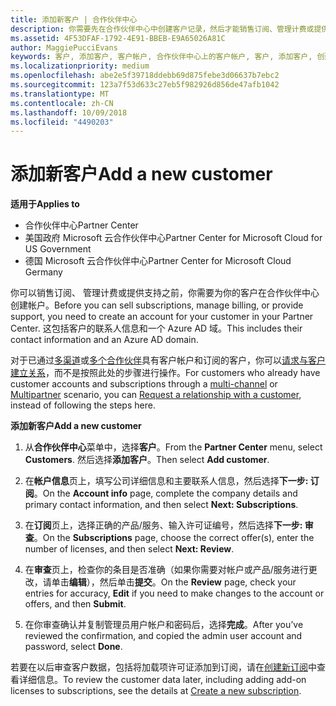 ```yaml
---
title: 添加新客户 | 合作伙伴中心
description: 你需要先在合作伙伴中心中创建客户记录，然后才能销售订阅、管理计费或提供支持。 这包括客户的联系人信息和一个 Azure AD 域。
ms.assetid: 4F53DFAF-1792-4E91-BBEB-E9A65026A81C
author: MaggiePucciEvans
keywords: 客户, 添加客户, 客户帐户, 合作伙伴中心上的客户帐户, 客户, 添加客户, 创建客户帐户
ms.localizationpriority: medium
ms.openlocfilehash: abe2e5f39718ddebb69d875febe3d06637b7ebc2
ms.sourcegitcommit: 123a7f53d633c27eb5f982926d856de47afb1042
ms.translationtype: MT
ms.contentlocale: zh-CN
ms.lasthandoff: 10/09/2018
ms.locfileid: "4490203"
---
```

# <a name="add-a-new-customer"></a><span data-ttu-id="28b61-105">添加新客户</span><span class="sxs-lookup"><span data-stu-id="28b61-105">Add a new customer</span></span>

**<span data-ttu-id="28b61-106">适用于</span><span class="sxs-lookup"><span data-stu-id="28b61-106">Applies to</span></span>**

-  <span data-ttu-id="28b61-107">合作伙伴中心</span><span class="sxs-lookup"><span data-stu-id="28b61-107">Partner Center</span></span>
-  <span data-ttu-id="28b61-108">美国政府 Microsoft 云合作伙伴中心</span><span class="sxs-lookup"><span data-stu-id="28b61-108">Partner Center for Microsoft Cloud for US Government</span></span>
-  <span data-ttu-id="28b61-109">德国 Microsoft 云合作伙伴中心</span><span class="sxs-lookup"><span data-stu-id="28b61-109">Partner Center for Microsoft Cloud Germany</span></span>


<span data-ttu-id="28b61-110">你可以销售订阅、 管理计费或提供支持之前，你需要为你的客户在合作伙伴中心创建帐户。</span><span class="sxs-lookup"><span data-stu-id="28b61-110">Before you can sell subscriptions, manage billing, or provide support, you need to create an account for your customer in your Partner  Center.</span></span> <span data-ttu-id="28b61-111">这包括客户的联系人信息和一个 Azure AD 域。</span><span class="sxs-lookup"><span data-stu-id="28b61-111">This includes their contact information and an Azure AD domain.</span></span>

<span data-ttu-id="28b61-112">对于已通过[多渠道](multichannel.md)或[多个合作伙伴](multipartner.md)具有客户帐户和订阅的客户，你可以[请求与客户建立关系](request-a-relationship-with-a-customer.md)，而不是按照此处的步骤进行操作。</span><span class="sxs-lookup"><span data-stu-id="28b61-112">For customers who already have customer accounts and subscriptions through a [multi-channel](multichannel.md) or [Multipartner](multipartner.md) scenario, you can [Request a relationship with a customer](request-a-relationship-with-a-customer.md), instead of following the steps here.</span></span>

**<span data-ttu-id="28b61-113">添加新客户</span><span class="sxs-lookup"><span data-stu-id="28b61-113">Add a new customer</span></span>**

1.  <span data-ttu-id="28b61-114">从**合作伙伴中心**菜单中，选择**客户**。</span><span class="sxs-lookup"><span data-stu-id="28b61-114">From the **Partner Center** menu, select **Customers**.</span></span> <span data-ttu-id="28b61-115">然后选择**添加客户**。</span><span class="sxs-lookup"><span data-stu-id="28b61-115">Then select **Add customer**.</span></span>

2.  <span data-ttu-id="28b61-116">在**帐户信息**页上，填写公司详细信息和主要联系人信息，然后选择**下一步: 订阅**。</span><span class="sxs-lookup"><span data-stu-id="28b61-116">On the **Account info** page, complete the company details and primary contact information, and then select **Next: Subscriptions**.</span></span>

3.  <span data-ttu-id="28b61-117">在**订阅**页上，选择正确的产品/服务、输入许可证编号，然后选择**下一步: 审查**。</span><span class="sxs-lookup"><span data-stu-id="28b61-117">On the **Subscriptions** page, choose the correct offer(s), enter the number of licenses, and then select **Next: Review**.</span></span>

4.  <span data-ttu-id="28b61-118">在**审查**页上，检查你的条目是否准确（如果你需要对帐户或产品/服务进行更改，请单击**编辑**），然后单击**提交**。</span><span class="sxs-lookup"><span data-stu-id="28b61-118">On the **Review** page, check your entries for accuracy, **Edit** if you need to make changes to the account or offers, and then **Submit**.</span></span>

5.  <span data-ttu-id="28b61-119">在你审查确认并复制管理员用户帐户和密码后，选择**完成**。</span><span class="sxs-lookup"><span data-stu-id="28b61-119">After you’ve reviewed the confirmation, and copied the admin user account and password, select **Done**.</span></span>

<span data-ttu-id="28b61-120">若要在以后审查客户数据，包括将加载项许可证添加到订阅，请在[创建新订阅](create-a-new-subscription.md)中查看详细信息。</span><span class="sxs-lookup"><span data-stu-id="28b61-120">To review the customer data later, including adding add-on licenses to subscriptions, see the details at [Create a new subscription](create-a-new-subscription.md).</span></span>

 

 



